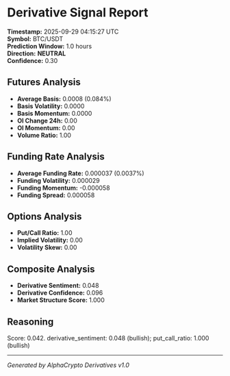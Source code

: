 # Derivative Signal Report

**Timestamp:** 2025-09-29 04:15:27 UTC  
**Symbol:** BTC/USDT  
**Prediction Window:** 1.0 hours  
**Direction:** **NEUTRAL**  
**Confidence:** 0.30

## Futures Analysis
- **Average Basis:** 0.0008 (0.084%)
- **Basis Volatility:** 0.0000
- **Basis Momentum:** 0.0000
- **OI Change 24h:** 0.00
- **OI Momentum:** 0.00
- **Volume Ratio:** 1.00

## Funding Rate Analysis
- **Average Funding Rate:** 0.000037 (0.0037%)
- **Funding Volatility:** 0.000029
- **Funding Momentum:** -0.000058
- **Funding Spread:** 0.000058

## Options Analysis
- **Put/Call Ratio:** 1.00
- **Implied Volatility:** 0.00
- **Volatility Skew:** 0.00

## Composite Analysis
- **Derivative Sentiment:** 0.048
- **Derivative Confidence:** 0.096
- **Market Structure Score:** 1.000

## Reasoning
Score: 0.042. derivative_sentiment: 0.048 (bullish); put_call_ratio: 1.000 (bullish)

---
*Generated by AlphaCrypto Derivatives v1.0*
